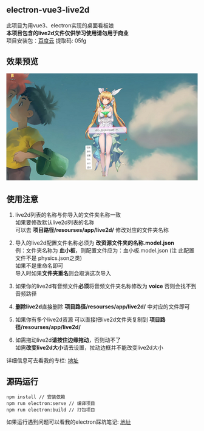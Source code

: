 ## electron-vue3-live2d
此项目为用vue3、electron实现的桌面看板娘  
**本项目包含的live2d文件仅供学习使用请勿用于商业**   
项目安装包：[百度云](https://pan.baidu.com/s/1qJBUWFbB0aY_04fEsS1Skw ) 提取码: 05fg

## 效果预览
![](https://raw.githubusercontent.com/q-mona/mona/master/images/vue3-live2d.png)

## 使用注意
1. live2d列表的名称与你导入的文件夹名称一致     
   如果要修改默认live2d列表的名称   
   可以去 **项目路径/resourses/app/live2d/** 修改对应的文件夹名称      
   
2. 导入的live2d配置文件名称必须为 **改资源文件夹的名称.model.json**   
   例：文件夹名称为 **血小板**，则配置文件应为：血小板.model.json (注 此配置文件不是 physics.json之类)  
   如果不是重命名即可  
   导入时如果**文件夹重名**则会取消这次导入
   
3. 如果你的live2d有音频文件**必须**将音频文件夹名称修改为 **voice** 否则会找不到音频路径

4. **删除live2d**直接删除 **项目路径/resourses/app/live2d/** 中对应的文件即可  

5. 如果你有多个live2d资源 可以直接把live2d文件夹复制到 **项目路径/resourses/app/live2d/**   

6. 如需拖动live2d**请按住边缘拖动**，否则动不了   
   如需**改变live2d大小**请去设置，拉动边框并不能改变live2d大小  

详细信息可去看我的专栏: [地址]()

## 源码运行
```
npm install // 安装依赖
npm run electron:serve // 编译项目
npm run electron:build // 打包项目
```
如果运行遇到问题可以看我的electron踩坑笔记: [地址](https://www.bilibili.com/read/cv13384411?spm_id_from=444.41.0.0)






